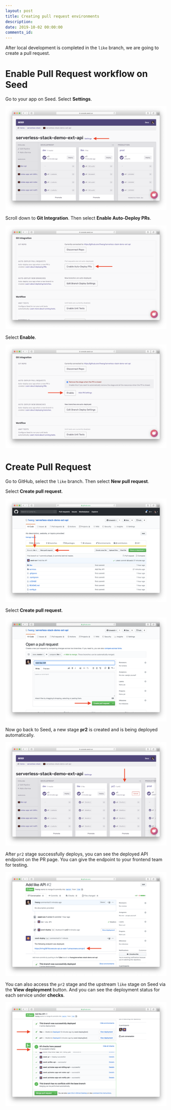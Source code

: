 ```yaml
---
layout: post
title: Creating pull request environments
description: 
date: 2019-10-02 00:00:00
comments_id: 
---
```


After local development is completed in the `like` branch, we are going to create a pull request.

# Enable Pull Request workflow on Seed

Go to your app on Seed. Select **Settings**.

![](/assets/best-practices/creating-pr-1.png)

Scroll down to **Git Integration**. Then select **Enable Auto-Deploy PRs**.

![](/assets/best-practices/creating-pr-2.png)

Select **Enable**.

![](/assets/best-practices/creating-pr-3.png)

# Create Pull Request

Go to GitHub, select the `like` branch. Then select **New pull request**.

Select **Create pull request**.

![](/assets/best-practices/creating-pr-4.png)

Select **Create pull request**.

![](/assets/best-practices/creating-pr-5.png)

Now go back to Seed, a new stage **pr2** is created and is being deployed automatically.

![](/assets/best-practices/creating-pr-6.png)

After `pr2` stage successfully deploys, you can see the deployed API endpoint on the PR page. You can give the endpoint to your frontend team for testing.

![](/assets/best-practices/creating-pr-7.png)

You can also access the `pr2` stage and the upstream `like` stage on Seed via the **View deployment** button. And you can see the deployment status for each service under **checks**.

![](/assets/best-practices/creating-pr-8.png)

